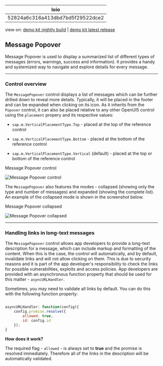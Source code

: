 <!-- loio52824a6c316a413dbd7bd5f29522dce2 -->

| loio |
| -----|
| 52824a6c316a413dbd7bd5f29522dce2 |

<div id="loio">

view on: [demo kit nightly build](https://openui5nightly.hana.ondemand.com/#/topic/52824a6c316a413dbd7bd5f29522dce2) | [demo kit latest release](https://openui5.hana.ondemand.com/#/topic/52824a6c316a413dbd7bd5f29522dce2)</div>

## Message Popover

Message Popover is used to display a summarized list of different types of messages \(errors, warnings, success and information\). It provides a handy and systemized way to navigate and explore details for every message.

***

### Control overview

The `MessagePopover` control displays a list of messages which can be further drilled down to reveal more details. Typically, it will be placed in the footer and can be expanded when clicking on its icon. As it inherits from the `Popover` control, it can also be placed relative to any other OpenUI5 control using the `placement` propery and its respective values:

-   `sap.m.VerticalPlacementType.Top` - placed at the top of the reference control

-   `sap.m.VerticalPlacementType.Bottom` - placed at the bottom of the reference control

-   `sap.m.VerticalPlacementType.Vertical` \(default\) - placed at the top or bottom of the reference control


   
  
<a name="loio52824a6c316a413dbd7bd5f29522dce2__fig_plg_mg1_kv"/>Message Popover control

 ![](loioa5667d8a793d41048af93f509445906e_HiRes.png "Message Popover control") 

The `MessagePopover` also features the modes - collapsed \(showing only the type and number of messages\) and expanded \(showing the complete list\). An example of the collapsed mode is shown in the screenshot below.

   
  
<a name="loio52824a6c316a413dbd7bd5f29522dce2__fig_qly_5g1_kv"/>Message Popover collapsed

 ![](loiobd94678ddbbe47468b27398aac05963d_HiRes.png "Message Popover collapsed") 

***

### Handling links in long-text messages

The `MessagePopover` control allows app developers to provide a long-text description for a message, which can include markup and formatting of the content. When this is the case, the control will automatically, and by default, invalidate links and will not allow clicking on them. This is due to security reasons and it is part of the app developer's responsibility to check the links for possible vulnerabilities, exploits and access policies. App developers are provided with an asynchronous function property that should be used for this matter - `asyncURLHandler`.

Sometimes, you may need to validate all links by default. You can do this with the following function property:

``` js

asyncURLHandler: function(config){
	config.promise.resolve({
		allowed: true,
		id: config.id
	});
}
```

**How does it work?**

The required flag - `allowed` - is always set to **true** and the promise is resolved immediately. Therefore all of the links in the description will be automatically validated.


